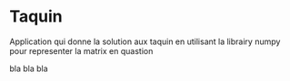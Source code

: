# Taquin
Application qui donne la solution aux taquin en utilisant la librairy numpy pour representer la matrix en quastion

bla bla bla
